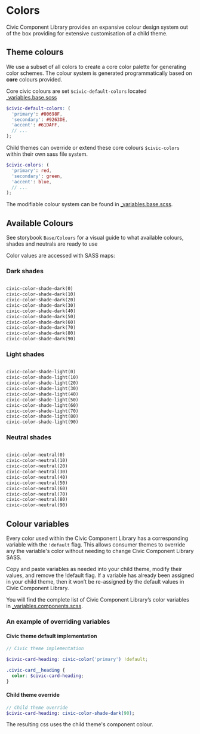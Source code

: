 # Colors

Civic Component Library provides an expansive colour design system out of the box providing for extensive
customisation of a child theme.

## Theme colours

We use a subset of all colors to create a core color palette for generating color schemes.
The colour system is generated programmatically based on **core** colours provided.

Core civic colours are set `$civic-default-colors` located [_variables.base.scss](../components/00-base/_variables.base.scss)

```scss
$civic-default-colors: (
  'primary': #00698F,
  'secondary': #9263DE,
  'accent': #61DAFF,
  // ...
);
```

Child themes can override or extend these core colours `$civic-colors` within their own sass file system.

```scss
$civic-colors: (
  'primary': red,
  'secondary': green,
  'accent': blue,
  // ...
);
```

The modifiable colour system can be found in [_variables.base.scss](docroot/themes/custom/civic/civic-library/components/00-base/_variables.base.scss).

## Available Colours

See storybook `Base/Colours` for a visual guide to what available colours, shades and neutrals are ready to use

Color values are accessed with SASS maps:

### Dark shades
```sass

civic-color-shade-dark(0)
civic-color-shade-dark(10)
civic-color-shade-dark(20)
civic-color-shade-dark(30)
civic-color-shade-dark(40)
civic-color-shade-dark(50)
civic-color-shade-dark(60)
civic-color-shade-dark(70)
civic-color-shade-dark(80)
civic-color-shade-dark(90)
```

### Light shades
```sass

civic-color-shade-light(0)
civic-color-shade-light(10)
civic-color-shade-light(20)
civic-color-shade-light(30)
civic-color-shade-light(40)
civic-color-shade-light(50)
civic-color-shade-light(60)
civic-color-shade-light(70)
civic-color-shade-light(80)
civic-color-shade-light(90)
```


### Neutral shades

```sass

civic-color-neutral(0)
civic-color-neutral(10)
civic-color-neutral(20)
civic-color-neutral(30)
civic-color-neutral(40)
civic-color-neutral(50)
civic-color-neutral(60)
civic-color-neutral(70)
civic-color-neutral(80)
civic-color-neutral(90)
```

## Colour variables

Every color used within the Civic Component Library has a corresponding variable with the `!default` flag.
This allows consumer themes to override any the variable's color without needing to change Civic Component Library SASS.

Copy and paste variables as needed into your child theme, modify their values, and remove the !default flag. 
If a variable has already been assigned in your child theme, then it won’t be re-assigned by the default values in Civic Component Library.

You will find the complete list of Civic Component Library’s color variables 
in [_variables.components.scss](docroot/themes/custom/civic/civic-library/components/00-base/_variables.components.scss). 

### An example of overriding variables

#### Civic theme default implementation
```scss
// Civic theme implementation

$civic-card-heading: civic-color('primary') !default;

.civic-card__heading {
  color: $civic-card-heading;
}
```
#### Child theme override

```sass
// Child theme override
$civic-card-heading: civic-color-shade-dark(90);
```

The resulting css uses the child theme's component colour.
